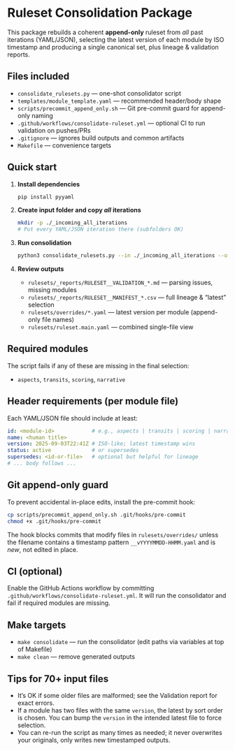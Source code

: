 # Ruleset Consolidation Package

This package rebuilds a coherent **append-only** ruleset from *all* past iterations (YAML/JSON), selecting the latest version of each module by ISO timestamp and producing a single canonical set, plus lineage & validation reports.

## Files included

- `consolidate_rulesets.py` — one-shot consolidator script
- `templates/module_template.yaml` — recommended header/body shape
- `scripts/precommit_append_only.sh` — Git pre-commit guard for append-only naming
- `.github/workflows/consolidate-ruleset.yml` — optional CI to run validation on pushes/PRs
- `.gitignore` — ignores build outputs and common artifacts
- `Makefile` — convenience targets

## Quick start

1. **Install dependencies**
   ```bash
   pip install pyyaml
   ```

2. **Create input folder and copy *all* iterations**
   ```bash
   mkdir -p ./_incoming_all_iterations
   # Put every YAML/JSON iteration there (subfolders OK)
   ```

3. **Run consolidation**
   ```bash
   python3 consolidate_rulesets.py --in ./_incoming_all_iterations --out ./rulesets --single
   ```

4. **Review outputs**
   - `rulesets/_reports/RULESET__VALIDATION_*.md` — parsing issues, missing modules
   - `rulesets/_reports/RULESET__MANIFEST_*.csv` — full lineage & “latest” selection
   - `rulesets/overrides/*.yaml` — latest version per module (append-only file names)
   - `rulesets/ruleset.main.yaml` — combined single-file view

## Required modules

The script fails if any of these are missing in the final selection:
- `aspects`, `transits`, `scoring`, `narrative`

## Header requirements (per module file)

Each YAML/JSON file should include at least:
```yaml
id: <module-id>            # e.g., aspects | transits | scoring | narrative | other-id
name: <human title>
version: 2025-09-03T22:41Z # ISO-like; latest timestamp wins
status: active             # or supersedes
supersedes: <id-or-file>   # optional but helpful for lineage
# ... body follows ...
```

## Git append-only guard

To prevent accidental in-place edits, install the pre-commit hook:
```bash
cp scripts/precommit_append_only.sh .git/hooks/pre-commit
chmod +x .git/hooks/pre-commit
```

The hook blocks commits that modify files in `rulesets/overrides/` unless the filename contains a timestamp pattern `__vYYYYMMDD-HHMM.yaml` and is *new*, not edited in place.

## CI (optional)

Enable the GitHub Actions workflow by committing `.github/workflows/consolidate-ruleset.yml`. It will run the consolidator and fail if required modules are missing.

## Make targets

- `make consolidate` — run the consolidator (edit paths via variables at top of Makefile)
- `make clean` — remove generated outputs

## Tips for 70+ input files

- It’s OK if some older files are malformed; see the Validation report for exact errors.
- If a module has two files with the same `version`, the latest by sort order is chosen. You can bump the `version` in the intended latest file to force selection.
- You can re-run the script as many times as needed; it never overwrites your originals, only writes new timestamped outputs.
 

